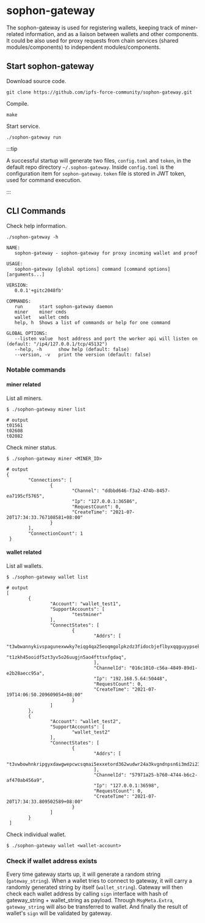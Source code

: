 # sophon-gateway

The sophon-gateway is used for registering wallets, keeping track of miner-related information, and as a liaison between wallets and other components. It could be also used for proxy requests from chain services (shared modules/components) to independent modules/components.

## Start sophon-gateway

Download source code.

```shell script
git clone https://github.com/ipfs-force-community/sophon-gateway.git
```

Compile.

```shell script
make
```

Start service.

```shell script
./sophon-gateway run
```

:::tip

A successful startup will generate two files, `config.toml` and `token`, in the default repo directory `~/.sophon-gateway`. Inside `config.toml` is the configuration item for `sophon-gateway`. `token` file is stored in JWT token, used for command execution.

:::

## CLI Commands

Check help information.

```shell script
./sophon-gateway -h

NAME:
   sophon-gateway - sophon-gateway for proxy incoming wallet and proof

USAGE:
   sophon-gateway [global options] command [command options] [arguments...]

VERSION:
   0.0.1'+gitc2048fb'

COMMANDS:
   run      start sophon-gateway daemon
   miner    miner cmds
   wallet   wallet cmds
   help, h  Shows a list of commands or help for one command

GLOBAL OPTIONS:
   --listen value  host address and port the worker api will listen on (default: "/ip4/127.0.0.1/tcp/45132")
   --help, -h      show help (default: false)
   --version, -v   print the version (default: false)
```

### Notable commands

#### miner related

List all miners.

```shell script
$ ./sophon-gateway miner list

# output
t01561
t02608
t02082
```

Check miner status.

```shell script
$ ./sophon-gateway miner <MINER_ID>

# output
{
        "Connections": [
                {
                        "Channel": "ddbbd646-f3a2-474b-8457-ea7195cf5765",
                        "Ip": "127.0.0.1:36586",
                        "RequestCount": 0,
                        "CreateTime": "2021-07-20T17:34:33.767108581+08:00"
                }
        ],
        "ConnectionCount": 1
 }
```

#### wallet related

List all wallets.

```shell script
$ ./sophon-gateway wallet list

# output
[
        {
                "Account": "wallet_test1",
                "SupportAccounts": [
                        "testminer"
                ],
                "ConnectStates": [
                        {
                                "Addrs": [
                                        "t3wbwannykivspagunexwwky7eiqg4qa25eoqmgolpkzdz3fidocbjeflbyxqqguyypsekyhqbkj33f657ulla",
                                        "t1zkh45ooidf5zt3yv5o26uugjn5ao4fttsxfgdaq",
                                ],
                                "ChannelId": "016c1010-c56a-4849-89d1-e2b28aecc95a",
                                "Ip": "192.168.5.64:50448",
                                "RequestCount": 0,
                                "CreateTime": "2021-07-19T14:06:50.209609054+08:00"
                        }
                ]
        },
        {
                "Account": "wallet_test2",
                "SupportAccounts": [
                        "wallet_test2"
                ],
                "ConnectStates": [
                        {
                                "Addrs": [
                                        "t3vwbowhnkripgyxdawgwepcwcsqmai5exxetord362wudwr24a3kvgndnpsn6i3md2i23cmjx3rfflvbu7gna",
                                ],
                                "ChannelId": "57971a25-b760-4744-b6c2-af470ab456a9",
                                "Ip": "127.0.0.1:36598",
                                "RequestCount": 0,
                                "CreateTime": "2021-07-20T17:34:33.809502589+08:00"
                        }
                ]
        }
 ]
```

Check individual wallet.

```shell script
$ ./sophon-gateway wallet <wallet-account>
```

### Check if wallet address exists

Every time gateway starts up, it will generate a random string (`gateway_string`). When a wallet tries to connect to gateway, it will carry a randomly generated string by itself (`wallet_string`). Gateway will then check each wallet address by calling `sign` interface with hash of gateway_string + wallet_string as payload. Through `MsgMeta.Extra`, `gateway_string` will also be transferred to wallet. And finally the result of wallet's `sign` will be validated by gateway.
